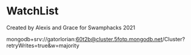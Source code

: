 # WatchList
Created by Alexis and Grace for Swamphacks 2021




mongodb+srv://gatorlorian:60t2b@cluster.5fotp.mongodb.net/Cluster?retryWrites=true&w=majority
